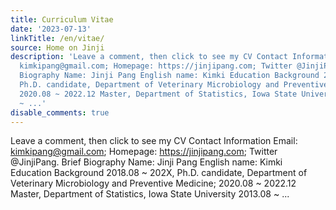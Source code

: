 ```yaml
---
title: Curriculum Vitae
date: '2023-07-13'
linkTitle: /en/vitae/
source: Home on Jinji
description: 'Leave a comment, then click to see my CV Contact Information Email:
  kimkipang@gmail.com; Homepage: https://jinjipang.com; Twitter @JinjiPang. Brief
  Biography Name: Jinji Pang English name: Kimki Education Background 2018.08 ~ 202X,
  Ph.D. candidate, Department of Veterinary Microbiology and Preventive Medicine;
  2020.08 ~ 2022.12 Master, Department of Statistics, Iowa State University 2013.08
  ~ ...'
disable_comments: true
---
```

Leave a comment, then click to see my CV Contact Information Email: kimkipang@gmail.com; Homepage: https://jinjipang.com; Twitter @JinjiPang. Brief Biography Name: Jinji Pang English name: Kimki Education Background 2018.08 ~ 202X, Ph.D. candidate, Department of Veterinary Microbiology and Preventive Medicine; 2020.08 ~ 2022.12 Master, Department of Statistics, Iowa State University 2013.08 ~ ...